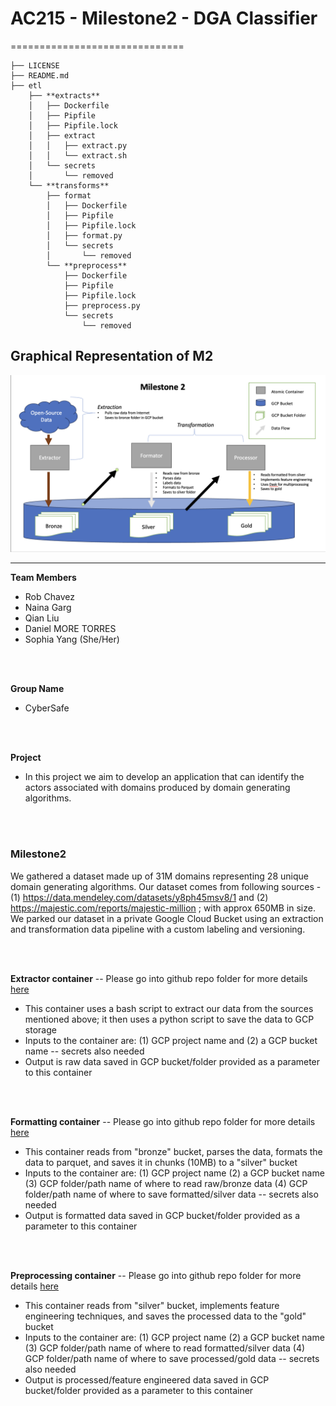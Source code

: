 
# AC215 - Milestone2 - DGA Classifier
==============================

    ├── LICENSE
    ├── README.md
    ├── etl
        ├── **extracts**
        │   ├── Dockerfile
        │   ├── Pipfile
        │   ├── Pipfile.lock
        │   ├── extract
        │   │   ├── extract.py
        │   │   └── extract.sh
        │   └── secrets
        │       └── removed
        └── **transforms**
            ├── format
            │   ├── Dockerfile
            │   ├── Pipfile
            │   ├── Pipfile.lock
            │   ├── format.py
            │   └── secrets
            │       └── removed
            └── **preprocess**
                ├── Dockerfile
                ├── Pipfile
                ├── Pipfile.lock
                ├── preprocess.py
                └── secrets
                    └── removed

Graphical Representation of M2
------------
<img src="images/updated_extract_transform_pipeline.png"  width="800">

--------


**Team Members**
- Rob Chavez
- Naina Garg
- Qian Liu
- Daniel MORE TORRES
- Sophia Yang (She/Her)
  
<br><br>

**Group Name**
- CyberSafe

<br><br>

**Project**
- In this project we aim to develop an application that can identify the actors associated with domains produced by domain generating algorithms.

<br><br>

### Milestone2 ###

We gathered a dataset made up of 31M domains representing 28 unique domain generating algorithms. Our dataset comes from following sources - (1) https://data.mendeley.com/datasets/y8ph45msv8/1 and (2) https://majestic.com/reports/majestic-million ; with approx 650MB in size. We parked our dataset in a private Google Cloud Bucket using an extraction and transformation data pipeline with a custom labeling and versioning.

<br><br>

**Extractor container** -- Please go into github repo folder for more details <a href="https://github.com/rob-chavez/ac2152023_cybersafe/tree/milestone2/etl/extracts">here</a>

- This container uses a bash script to extract our data from the sources mentioned above; it then uses a python script to save the data to GCP storage
- Inputs to the container are: (1) GCP project name and (2) a GCP bucket name -- secrets also needed
- Output is raw data saved in GCP bucket/folder provided as a parameter to this container


<br><br>

**Formatting container**  -- Please go into github repo folder for more details <a href="https://github.com/rob-chavez/ac2152023_cybersafe/tree/milestone2/etl/transforms/format">here</a>
- This container reads from "bronze" bucket, parses the data, formats the data to parquet, and saves it in chunks (10MB) to a "silver" bucket
- Inputs to the container are: (1) GCP project name (2) a GCP bucket name (3) GCP folder/path name of where to read raw/bronze data (4) GCP folder/path name of where to save formatted/silver data -- secrets also needed
- Output is formatted data saved in GCP bucket/folder provided as a parameter to this container


<br><br>

**Preprocessing container**  -- Please go into github repo folder for more details <a href="https://github.com/rob-chavez/ac2152023_cybersafe/tree/milestone2/etl/transforms/preprocess">here</a>
- This container reads from "silver" bucket, implements feature engineering techniques, and saves the processed data to the "gold" bucket
- Inputs to the container are: (1) GCP project name (2) a GCP bucket name (3) GCP folder/path name of where to read formatted/silver data (4) GCP folder/path name of where to save processed/gold data -- secrets also needed
- Output is processed/feature engineered data saved in GCP bucket/folder provided as a parameter to this container
  
